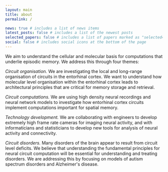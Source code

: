 ```yaml
---
layout: main
title: about
permalink: /

news: true # includes a list of news items
latest_posts: false # includes a list of the newest posts
selected_papers: false # includes a list of papers marked as "selected={true}"
social: false # includes social icons at the bottom of the page
---
```


We aim to understand the cellular and molecular basis for computations that underlie episodic memory. We address this through four themes:

*Circuit organisation.* We are investigating the local and long-range organisation of circuits in the entorhinal cortex. We want to understand how molecular level organisation within the entorhinal cortex leads to architectural principles that are critical for memory storage and retrieval.

*Circuit computations.* We are using high density neural recordings and neural network models to investigate how entorhinal cortex circuits implement computations important for spatial memory.

*Technology development.* We are collaborating with engineers to develop extremely high frame rate cameras for imaging neural activity, and with informaticians and statisticians to develop new tools for analysis of neural activity and connectivity.

*Circuit disorders.* Many disorders of the brain appear to result from circuit level deficits. We believe that understanding the fundamental principles for neural circuit computation will be essential for understanding and treating disorders. We are addressing this by focusing on models of autism spectrum disorders and Alzheimer's disease.

